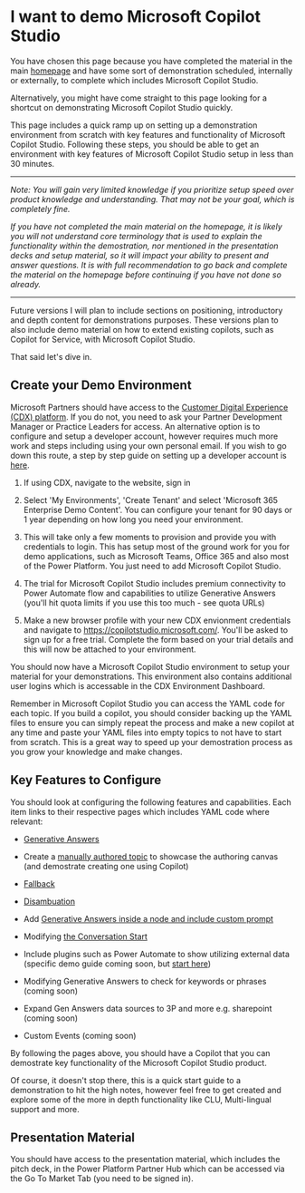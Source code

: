 # I want to demo Microsoft Copilot Studio

You have chosen this page because you have completed the material in the main [homepage](https://github.com/sarahcritchley/copilotstudioguidebook/blob/main/README.md) and have some sort of demonstration scheduled, internally or externally, to complete which includes Microsoft Copilot Studio. 

Alternatively, you might have come straight to this page looking for a shortcut on demonstrating Microsoft Copilot Studio quickly.

This page includes a quick ramp up on setting up a demonstration environment from scratch with key features and functionality of Microsoft Copilot Studio. Following these steps, you should be able to get an environment with key features of Microsoft Copilot Studio setup in less than 30 minutes.

---

*Note: You will gain very limited knowledge if you prioritize setup speed over product knowledge and understanding. That may not be your goal, which is completely fine.*

*If you have not completed the main material on the homepage, it is likely you will not understand core terminology that is used to explain the functionality within the demostration, nor mentioned in the presentation decks and setup material, so it will impact your ability to present and answer questions. It is with full recommendation to go back and complete the material on the homepage before continuing if you have not done so already.*

---

Future versions I will plan to include sections on positioning, introductory and depth content for demonstrations purposes. These versions plan to also include demo material on how to extend existing copilots, such as Copilot for Service, with Microsoft Copilot Studio.

That said let's dive in.

## Create your Demo Environment

Microsoft Partners should have access to the [Customer Digital Experience (CDX) platform](https://cdx.transform.microsoft.com/). If you do not, you need to ask your Partner Development Manager or Practice Leaders for access. An alternative option is to configure and setup a developer account, however requires much more work and steps including using your own personal email. If you wish to go down this route, a step by step guide on setting up a developer account is [here](https://microsoftcopilotstudio.microsoft.com/en-us/blog/signing-up-for-a-developer-plan-for-power-virtual-agents/#:~:text=Getting%20started%3A%201%201.%20Obtain%20a%20personal%20account,4.%20Get%20creating%20with%20Power%20Virtual%20Agents%20).

1. If using CDX, navigate to the website, sign in

2. Select 'My Environments', 'Create Tenant' and select 'Microsoft 365 Enterprise Demo Content'. You can configure your tenant for 90 days or 1 year depending on how long you need your environment. 

3. This will take only a few moments to provision and provide you with credentials to login. This has setup most of the ground work for you for demo applications, such as Microsoft Teams, Office 365 and also most of the Power Platform. You just need to add Microsoft Copilot Studio.

4. The trial for Microsoft Copilot Studio includes premium connectivity to Power Automate flow and capabilities to utilize Generative Answers (you'll hit quota limits if you use this too much - see quota URLs)

5. Make a new browser profile with your new CDX envionment credentials and navigate to https://copilotstudio.microsoft.com/. You'll be asked to sign up for a free trial. Complete the form based on your trial details and this will now be attached to your environment.

You should now have a Microsoft Copilot Studio environment to setup your material for your demonstrations. This environment also contains additional user logins which is accessable in the CDX Environment Dashboard. 

Remember in Microsoft Copilot Studio you can access the YAML code for each topic. If you build a copilot, you should consider backing up the YAML files to ensure you can simply repeat the process and make a new copilot at any time and paste your YAML files into empty topics to not have to start from scratch. This is a great way to speed up your demostration process as you grow your knowledge and make changes.

## Key Features to Configure

You should look at configuring the following features and capabilities. Each item links to their respective pages which includes YAML code where relevant:

* [Generative Answers](https://github.com/sarahcritchley/copilotstudioguidebook/blob/main/I%20want%20to%20demo%20copilot%20studio/Chapters/Generative%20Answers%20Demo.md) 

* Create a [manually authored topic](https://github.com/sarahcritchley/copilotstudioguidebook/blob/main/I%20want%20to%20demo%20copilot%20studio/Chapters/Creating%20Topics%20Demo.md) to showcase the authoring canvas (and demostrate creating one using Copilot)

* [Fallback](https://github.com/sarahcritchley/copilotstudioguidebook/blob/main/I%20want%20to%20demo%20copilot%20studio/Chapters/Fallback%20Demo.md) 

* [Disambuation](https://github.com/sarahcritchley/copilotstudioguidebook/blob/main/I%20want%20to%20demo%20copilot%20studio/Chapters/Disambiguation%20Demo.md)

* Add [Generative Answers inside a node and include custom prompt](https://github.com/sarahcritchley/copilotstudioguidebook/blob/main/I%20want%20to%20demo%20copilot%20studio/Chapters/Custom%20Prompt%20Demo.md)

* Modifying [the Conversation Start](https://github.com/sarahcritchley/copilotstudioguidebook/blob/main/I%20want%20to%20demo%20copilot%20studio/Chapters/Conversation%20Start.md)

* Include plugins such as Power Automate to show utilizing external data (specific demo guide coming soon, but [start here](https://github.com/sarahcritchley/copilotstudioguidebook/blob/main/I%20want%20learn%20how%20to%20build%20copilots/Chapters/Copilot%20Studio%20Plugins.md))

* Modifying Generative Answers to check for keywords or phrases (coming soon)

* Expand Gen Answers data sources to 3P and more e.g. sharepoint (coming soon)

* Custom Events (coming soon)

By following the pages above, you should have a Copilot that you can demostrate key functionality of the Microsoft Copilot Studio product. 

Of course, it doesn't stop there, this is a quick start guide to a demonstration to hit the high notes, however feel free to get created and explore some of the more in depth functionality like CLU, Multi-lingual support and more.

## Presentation Material

You should have access to the presentation material, which includes the pitch deck, in the Power Platform Partner Hub which can be accessed via the Go To Market Tab (you need to be signed in).
